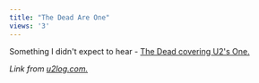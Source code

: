```yaml
---
title: "The Dead Are One"
views: '3'
---
```

<p>Something I didn't expect to hear - <a href="https://www.dead.net/thedead/2004/summer-tour/music/index.html">The Dead covering U2's One.</a></p>
<p><i>Link from <a href="https://u2log.com/archive/002806.shtml">u2log.com.</a></i></p>
